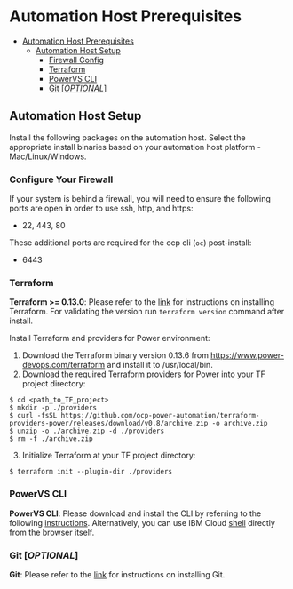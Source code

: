 
# Automation Host Prerequisites

- [Automation Host Prerequisites](#automation-host-prerequisites)
  - [Automation Host Setup](#automation-host-setup)
    - [Firewall Config](#configure-your-firewall)
    - [Terraform](#terraform)
    - [PowerVS CLI](#powervs-cli)
    - [Git [*OPTIONAL*]](#git-optional)

## Automation Host Setup

Install the following packages on the automation host. Select the appropriate install binaries based on your automation host platform - Mac/Linux/Windows.

### Configure Your Firewall
If your system is behind a firewall, you will need to ensure the following ports are open in order to use ssh, http, and https:
- 22, 443, 80

These additional ports are required for the ocp cli (`oc`) post-install:
- 6443

### Terraform

**Terraform >= 0.13.0**: Please refer to the [link](https://learn.hashicorp.com/terraform/getting-started/install.html) for instructions on installing Terraform. For validating the version run `terraform version` command after install.

Install Terraform and providers for Power environment:
1. Download the Terraform binary version 0.13.6 from https://www.power-devops.com/terraform and install it to /usr/local/bin.
2. Download the required Terraform providers for Power into your TF project directory:
```
$ cd <path_to_TF_project>
$ mkdir -p ./providers
$ curl -fsSL https://github.com/ocp-power-automation/terraform-providers-power/releases/download/v0.8/archive.zip -o archive.zip
$ unzip -o ./archive.zip -d ./providers
$ rm -f ./archive.zip
```
3. Initialize Terraform at your TF project directory:
```
$ terraform init --plugin-dir ./providers
``` 

### PowerVS CLI

**PowerVS CLI**: Please download and install the CLI by referring to the following [instructions](https://cloud.ibm.com/docs/power-iaas-cli-plugin?topic=power-iaas-cli-plugin-power-iaas-cli-reference). Alternatively, you can use IBM Cloud [shell](https://cloud.ibm.com/shell) directly from the browser itself.

### Git [*OPTIONAL*]

**Git**:  Please refer to the [link](https://git-scm.com/book/en/v2/Getting-Started-Installing-Git) for instructions on installing Git.
